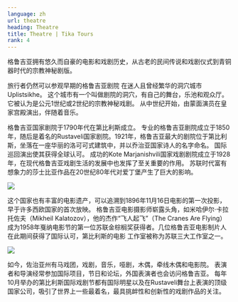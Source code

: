```yaml
---
language: zh
url: theatre
heading: Theatre
title: Theatre | Tika Tours
rank: 4
---
```

<div class="row content-row"><!-- 885 (1)-->
<div class="col-xs-12 col-sm-6 col-md-6"><!-- 1220 -->

格鲁吉亚拥有悠久而自豪的电影和戏剧历史，从古老的民间传说和戏剧仪式到青铜器时代的宗教神秘剧版。

旅行者仍然可以参观早期的格鲁吉亚剧院 在迷人且曾经繁华的洞穴城市Uplistsikhe。 这个城市有一个叫做剧院的洞穴，有自己的舞台，乐池和观众厅。 它被认为是公元1世纪或2世纪的宗教神秘戏剧。
从中世纪开始，由蒙面演员在皇家宫殿演出，伴随着音乐。

</div>

<div class="col-xs-12 col-sm-6 col-md-6"><!-- 1221 -->

格鲁吉亚国家剧院于1790年代在第比利斯成立。 专业的格鲁吉亚剧院成立于1850年，随后是着名的Rustaveli国家剧院。1921年，格鲁吉亚最大的剧院位于第比利斯，坐落在一座华丽的洛可可式建筑中，并以乔治亚国家诗人的名字命名。
国际巡回演出使其获得全球认可。 成功的Kote Marjanishvili国家戏剧剧院成立于1928年，在现代格鲁吉亚戏剧生活的发展中也发挥了至关重要的作用。
苏联时代富有想象力的莎士比亚作品在20世纪80年代对爱丁堡产生了巨大的影响。

</div>

</div>

<div class="row content-row"><!-- 886 (2)-->
<div class="col-xs-12 col-sm-6 col-md-6"><!-- 1222 -->

![](/library/content/img13.jpg)

这个国家也有丰富的电影遗产，可以追溯到1896年11月16日电影的第一次投影，早于许多西欧国家的首次放映。 格鲁吉亚电影摄影师崭露头角，如米哈伊尔·卡拉托佐夫（Mikheil
Kalatozov），他的杰作“飞人起飞”（The Cranes Are Flying）成为1958年戛纳电影节的第一位苏联金棕榈奖获得者。几位格鲁吉亚电影制片人在此期间获得了国际认可，第比利斯的电影
工作室被称为苏联三大工作室之一。

</div>

<div class="col-xs-12 col-sm-6 col-md-6"><!-- 1223 -->

![](/library/content/img14.jpg)

如今，佐治亚州有马戏团，戏剧，音乐，哑剧，木偶，牵线木偶和电影院。 表演者和导演经常参加国际项目，节日和论坛，外国表演者也会访问格鲁吉亚。 每年10月举办的第比利斯国际戏剧节都有国际明星以及在Rustaveli舞台上表演的顶级国家公司，吸引了世界上一些最着名，最具挑衅性和创新性的戏剧作品的关注。

</div>

</div>
